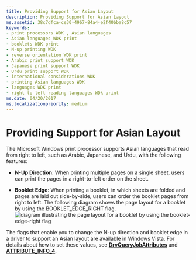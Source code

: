 ```yaml
---
title: Providing Support for Asian Layout
description: Providing Support for Asian Layout
ms.assetid: 38c7dfca-ce30-4967-84a4-e2f40bba8c57
keywords:
- print processors WDK , Asian languages
- Asian languages WDK print
- booklets WDK print
- N-up printing WDK
- reverse orientation WDK print
- Arabic print support WDK
- Japanese print support WDK
- Urdu print support WDK
- international considerations WDK
- printing Asian languages WDK
- languages WDK print
- right to left reading languages WDk print
ms.date: 04/20/2017
ms.localizationpriority: medium
---
```


# Providing Support for Asian Layout


The Microsoft Windows print processor supports Asian languages that read from right to left, such as Arabic, Japanese, and Urdu, with the following features:

-   **N-Up Direction**: When printing multiple pages on a single sheet, users can print the pages in a right-to-left order on the sheet.

-   **Booklet Edge**: When printing a booklet, in which sheets are folded and pages are laid out side-by-side, users can order the booklet pages from right to left. The following diagram shows the page layout for a booklet by using the BOOKLET\_EDGE\_RIGHT flag.![diagram illustrating the page layout for a booklet by using the booklet\-edge\-right flag](images/asian-booklet.png)

The flags that enable you to change the N-up direction and booklet edge in a driver to support an Asian layout are available in Windows Vista. For details about how to set these values, see [**DrvQueryJobAttributes**](/windows-hardware/drivers/ddi/winddiui/nf-winddiui-drvqueryjobattributes) and [**ATTRIBUTE\_INFO\_4**](/windows-hardware/drivers/ddi/winddiui/ns-winddiui-_attribute_info_4).

 

